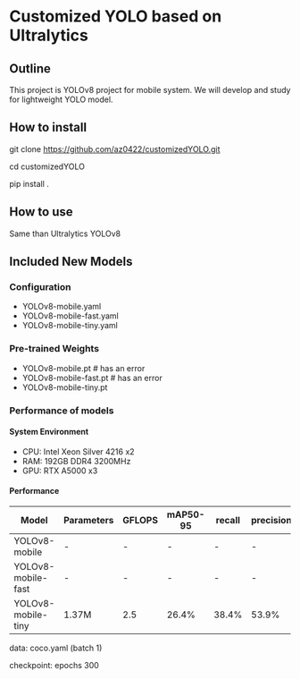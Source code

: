 # Customized YOLO based on Ultralytics
## Outline
This project is YOLOv8 project for mobile system.
We will develop and study for lightweight YOLO model.

## How to install
git clone https://github.com/az0422/customizedYOLO.git

cd customizedYOLO

pip install .

## How to use
Same than Ultralytics YOLOv8

## Included New Models
### Configuration
 - YOLOv8-mobile.yaml
 - YOLOv8-mobile-fast.yaml
 - YOLOv8-mobile-tiny.yaml

### Pre-trained Weights
 - YOLOv8-mobile.pt # has an error
 - YOLOv8-mobile-fast.pt # has an error
 - YOLOv8-mobile-tiny.pt

### Performance of models
#### System Environment
 - CPU: Intel Xeon Silver 4216 x2
 - RAM: 192GB DDR4 3200MHz
 - GPU: RTX A5000 x3

#### Performance
| Model | Parameters | GFLOPS | mAP50-95 | recall | precision | inference speed |
|-------|------------|--------|----------|--------|-----------|-----------------|
| YOLOv8-mobile | - | - | - | - | - | - | - |
| YOLOv8-mobile-fast | - | - | - | - | - | - | - |
| YOLOv8-mobile-tiny | 1.37M | 2.5 | 26.4% | 38.4% | 53.9% | 6.9ms |

data: coco.yaml (batch 1)

checkpoint: epochs 300
